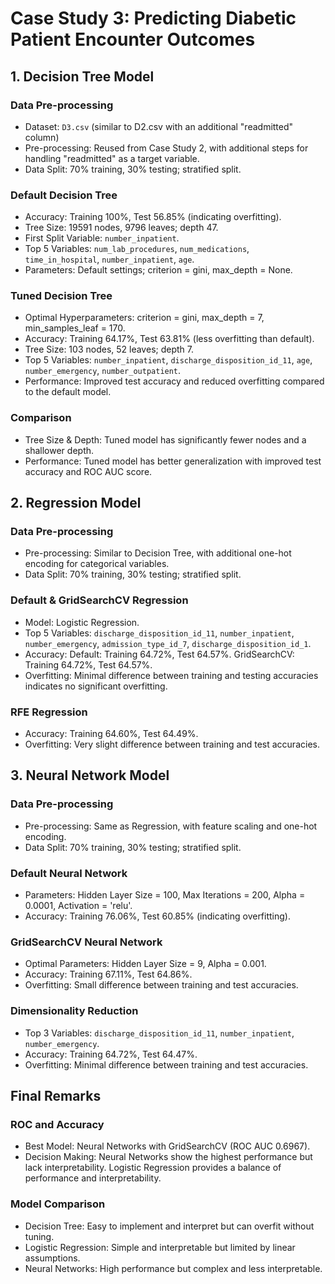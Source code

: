 # Case Study 3: Predicting Diabetic Patient Encounter Outcomes
## 1. Decision Tree Model
### Data Pre-processing
- Dataset: `D3.csv` (similar to D2.csv with an additional "readmitted" column)
- Pre-processing: Reused from Case Study 2, with additional steps for handling "readmitted" as a target variable.
- Data Split: 70% training, 30% testing; stratified split.

### Default Decision Tree
- Accuracy: Training 100%, Test 56.85% (indicating overfitting).
- Tree Size: 19591 nodes, 9796 leaves; depth 47.
- First Split Variable: `number_inpatient`.
- Top 5 Variables: `num_lab_procedures`, `num_medications`, `time_in_hospital`, `number_inpatient`, `age`.
- Parameters: Default settings; criterion = gini, max_depth = None.

### Tuned Decision Tree
- Optimal Hyperparameters: criterion = gini, max_depth = 7, min_samples_leaf = 170.
- Accuracy: Training 64.17%, Test 63.81% (less overfitting than default).
- Tree Size: 103 nodes, 52 leaves; depth 7.
- Top 5 Variables: `number_inpatient`, `discharge_disposition_id_11`, `age`, `number_emergency`, `number_outpatient`.
- Performance: Improved test accuracy and reduced overfitting compared to the default model.

### Comparison
- Tree Size & Depth: Tuned model has significantly fewer nodes and a shallower depth.
- Performance: Tuned model has better generalization with improved test accuracy and ROC AUC score.

## 2. Regression Model
### Data Pre-processing
- Pre-processing: Similar to Decision Tree, with additional one-hot encoding for categorical variables.
- Data Split: 70% training, 30% testing; stratified split.
### Default & GridSearchCV Regression
- Model: Logistic Regression.
- Top 5 Variables: `discharge_disposition_id_11`, `number_inpatient`, `number_emergency`, `admission_type_id_7`, `discharge_disposition_id_1`.
- Accuracy: Default: Training 64.72%, Test 64.57%. GridSearchCV: Training 64.72%, Test 64.57%.
- Overfitting: Minimal difference between training and testing accuracies indicates no significant overfitting.
### RFE Regression
- Accuracy: Training 64.60%, Test 64.49%.
- Overfitting: Very slight difference between training and test accuracies.

## 3. Neural Network Model
### Data Pre-processing
- Pre-processing: Same as Regression, with feature scaling and one-hot encoding.
- Data Split: 70% training, 30% testing; stratified split.
### Default Neural Network
- Parameters: Hidden Layer Size = 100, Max Iterations = 200, Alpha = 0.0001, Activation = 'relu'.
- Accuracy: Training 76.06%, Test 60.85% (indicating overfitting).
### GridSearchCV Neural Network
- Optimal Parameters: Hidden Layer Size = 9, Alpha = 0.001.
- Accuracy: Training 67.11%, Test 64.86%.
- Overfitting: Small difference between training and test accuracies.
### Dimensionality Reduction
- Top 3 Variables: `discharge_disposition_id_11`, `number_inpatient`, `number_emergency`.
- Accuracy: Training 64.72%, Test 64.47%.
- Overfitting: Minimal difference between training and test accuracies.

## Final Remarks
### ROC and Accuracy
- Best Model: Neural Networks with GridSearchCV (ROC AUC 0.6967).
- Decision Making: Neural Networks show the highest performance but lack interpretability. Logistic Regression provides a balance of performance and interpretability.
### Model Comparison
- Decision Tree: Easy to implement and interpret but can overfit without tuning.
- Logistic Regression: Simple and interpretable but limited by linear assumptions.
- Neural Networks: High performance but complex and less interpretable.

